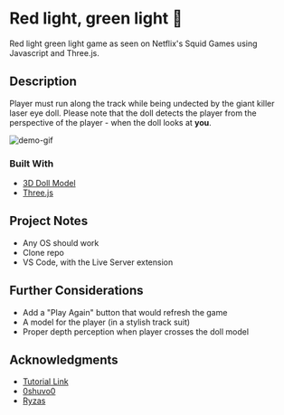# Red light, green light 🏃
Red light green light game as seen on Netflix's Squid Games using Javascript and Three.js.

## Description

Player must run along the track while being undected by the giant killer laser eye doll. Please note that the doll detects the player from the perspective of the player - when the doll looks at **you**.

![demo-gif](https://github.com/starchy-tato/squid-game/blob/main/squidgame-demo.gif)

### Built With

* [3D Doll Model](https://sketchfab.com/3d-models/squid-game-giant-doll-7afd49dd07714651a6afa1fc4aac8576)
* [Three.js](https://threejs.org/docs/)

## Project Notes

* Any OS should work
* Clone repo
* VS Code, with the Live Server extension 

## Further Considerations

* Add a "Play Again" button that would refresh the game
* A model for the player (in a stylish track suit)
* Proper depth perception when player crosses the doll model

## Acknowledgments

* [Tutorial Link](https://www.youtube.com/watch?v=4HSxX-EKJjw)
* [0shuvo0](https://github.com/0shuvo0/squidgame)
* [Ryzas](https://sketchfab.com/3d-models/squid-game-giant-doll-7afd49dd07714651a6afa1fc4aac8576)

